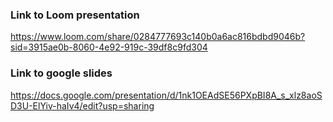 ### Link to Loom presentation

https://www.loom.com/share/0284777693c140b0a6ac816bdbd9046b?sid=3915ae0b-8060-4e92-919c-39df8c9fd304

### Link to google slides 

https://docs.google.com/presentation/d/1nk1OEAdSE56PXpBI8A_s_xlz8aoSD3U-ElYiv-haIv4/edit?usp=sharing

